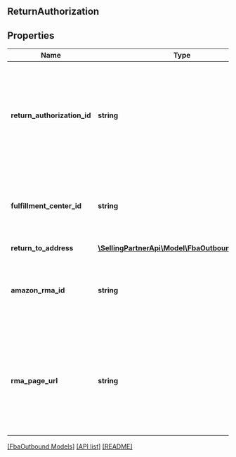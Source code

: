## ReturnAuthorization

## Properties

Name | Type | Description | Notes
------------ | ------------- | ------------- | -------------
**return_authorization_id** | **string** | An identifier for the return authorization. This identifier associates return items with the return authorization used to return them. |
**fulfillment_center_id** | **string** | An identifier for the Amazon fulfillment center that the return items should be sent to. |
**return_to_address** | [**\SellingPartnerApi\Model\FbaOutbound\Address**](Address.md) |  |
**amazon_rma_id** | **string** | The return merchandise authorization (RMA) that Amazon needs to process the return. |
**rma_page_url** | **string** | A URL for a web page that contains the return authorization barcode and the mailing label. This does not include pre-paid shipping. |

[[FbaOutbound Models]](../) [[API list]](../../Api) [[README]](../../../README.md)
